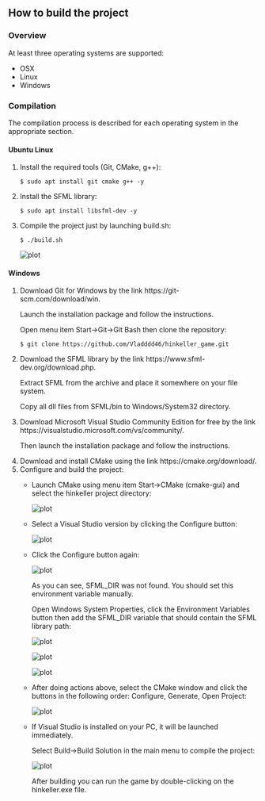 <h2>How to build the project</h2>
<h3>Overview</h3>
At least three operating systems are supported:
<ul>
<li>OSX</li>
<li>Linux</li>
<li>Windows</li>
</ul>
<h3>Compilation</h3>
<p>The compilation process is described for each operating system in the appropriate section.</p>
<h4>Ubuntu Linux</h4>
<ol>
<li>Install the required tools (Git, CMake, g++):</li>

~~~
$ sudo apt install git cmake g++ -y
~~~

<li>Install the SFML library:</li>

~~~
$ sudo apt install libsfml-dev -y
~~~

<li>Compile the project just by launching build.sh:</li>

~~~
$ ./build.sh
~~~
![plot](doc/Linux_build.png)
</ol>

<h4>Windows</h4>
<ol>
<li>Download Git for Windows by the link https://git-scm.com/download/win.</li>
<p>Launch the installation package and follow the instructions.</p>
<p>Open menu item Start->Git->Git Bash then clone the repository:</p>

~~~
$ git clone https://github.com/Vladddd46/hinkeller_game.git
~~~

<li>Download the SFML library by the link https://www.sfml-dev.org/download.php.</li>
<p>Extract SFML from the archive and place it somewhere on your file system.</p>
<p>Copy all dll files from SFML/bin to Windows/System32 directory.</p>

<li>Download Microsoft Visual Studio Community Edition for free by the link https://visualstudio.microsoft.com/vs/community/.</li>
<p>Then launch the installation package and follow the instructions.</p> 

<li>Download and install CMake using the link https://cmake.org/download/.</li>

<li>Configure and build the project:</li>
<ul>
<li>Launch CMake using menu item Start->CMake (cmake-gui) and select the hinkeller project directory:

![plot](doc/CMake.png)
</li>
<li>Select a Visual Studio version by clicking the Configure button:

![plot](doc/CMake_configure.png)
</li>
<li>Click the Configure button again:

![plot](doc/CMake_SFML_DIR.png)
</li>

<p>As you can see, SFML_DIR was not found. You should set this environment variable manually.</p>
<p>Open Windows System Properties, click the Environment Variables button then add the SFML_DIR variable that should contain the SFML library path:</p>

![plot](doc/Windows_system_properties.png)

![plot](doc/EnvironmentVariables.png)

![plot](doc/NewVariable.png)

<li>After doing actions above, select the CMake window and click the buttons in the following order: Configure, Generate, Open Project:

![plot](doc/CMake_OpenProject.png)
</li>

<li>If Visual Studio is installed on your PC, it will be launched immediately.</li>
<p>Select Build->Build Solution in the main menu to compile the project:</p>

![plot](doc/VS_build_solution.png)

<p>After building you can run the game by double-clicking on the hinkeller.exe file.</p>
</ul>
</ol>

